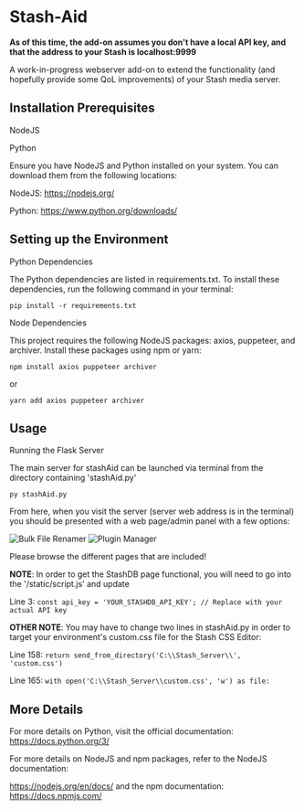 # Stash-Aid 

**As of this time, the add-on assumes you don't have a local API key, and that the address to your Stash is localhost:9999**

A work-in-progress webserver add-on to extend the functionality (and hopefully provide some QoL improvements) of your Stash media server.

## Installation Prerequisites

NodeJS

Python

Ensure you have NodeJS and Python installed on your system. You can download them from the following locations:

NodeJS: https://nodejs.org/

Python: https://www.python.org/downloads/

## Setting up the Environment

Python Dependencies

The Python dependencies are listed in requirements.txt. To install these dependencies, run the following command in your terminal:

```pip install -r requirements.txt```

Node Dependencies

This project requires the following NodeJS packages: axios, puppeteer, and archiver. Install these packages using npm or yarn:

```npm install axios puppeteer archiver```

or

```yarn add axios puppeteer archiver```

## Usage

Running the Flask Server

The main server for stashAid can be launched via terminal from the directory containing 'stashAid.py'

```py stashAid.py```

From here, when you visit the server (server web address is in the terminal) you should be presented with a web page/admin panel with a few options:

![Bulk File Renamer](.github/images/Stash-Aid-BulkFileRenamer.png)
![Plugin Manager](.github/images/Stash-Aid-PluginManager.png)

Please browse the different pages that are included! 

**NOTE**: In order to get the StashDB page functional, you will need to go into the '/static/script.js' and update 

Line 3: ```const api_key = 'YOUR_STASHDB_API_KEY'; // Replace with your actual API key``` 

**OTHER NOTE**: You may have to change two lines in stashAid.py in order to target your environment's custom.css file for the Stash CSS Editor:

Line 158: ```return send_from_directory('C:\\Stash_Server\\', 'custom.css')```

Line 165: ```with open('C:\\Stash_Server\\custom.css', 'w') as file:```

## More Details

For more details on Python, visit the official documentation: https://docs.python.org/3/

For more details on NodeJS and npm packages, refer to the NodeJS documentation: 

https://nodejs.org/en/docs/ and the npm documentation: https://docs.npmjs.com/
